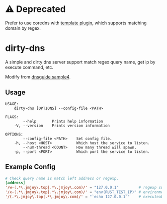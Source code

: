 # ⚠️ Deprecated

Prefer to use coredns with [template plugin](https://coredns.io/plugins/template/), which supports matching domain by regex.

# dirty-dns

A simple and dirty dns server support match regex query name, get ip by execute command, etc.

Modify from [dnsguide sample4](https://github.com/EmilHernvall/dnsguide/blob/master/samples/sample4.rs).

## Usage

```
USAGE:
    dirty-dns [OPTIONS] --config-file <PATH>

FLAGS:
        --help       Prints help information
    -V, --version    Prints version information

OPTIONS:
        --config-file <PATH>    Set config file.
    -h, --host <HOST>           Which host the service to listen.
        --num-thread <COUNT>    How many thread will spawn.
    -p, --port <PORT>           Which port the service to listen.
```

## Example Config

```toml
# Check query name is match left address or regexp.
[address]
'/w-(.*\.jmjoy\.top|.*\.jmjoy\.com)/' = "127.0.0.1"         # regexp surround with //
'/x-(.*\.jmjoy\.top|.*\.jmjoy\.com)/' = "env(RUST_TEST_IP)" # environment argument support
'/(.*\.jmjoy\.top|.*\.jmjoy\.com)/' = "`echo 127.0.0.1`"    # executeable command surround with ``
```

